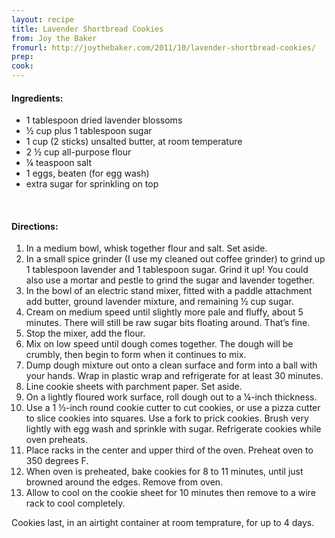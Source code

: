 ```yaml
---
layout: recipe
title: Lavender Shortbread Cookies
from: Joy the Baker
fromurl: http://joythebaker.com/2011/10/lavender-shortbread-cookies/
prep: 
cook: 
---
```


#### Ingredients:

* 1 tablespoon dried lavender blossoms
* ½ cup plus 1 tablespoon sugar
* 1 cup (2 sticks) unsalted butter, at room temperature
* 2 ½ cup all-purpose flour
* ¼ teaspoon salt
* 1 eggs, beaten (for egg wash)
* extra sugar for sprinkling on top

<br>

#### Directions:

1. In a medium bowl, whisk together flour and salt.  Set aside.
2. In a small spice grinder (I use my cleaned out coffee grinder) to
grind up 1 tablespoon lavender and 1 tablespoon sugar. Grind it up!
You could also use a mortar and pestle to grind the sugar and lavender
together.
3. In the bowl of an electric stand mixer, fitted with a paddle
attachment add butter, ground lavender mixture, and remaining ½ cup
sugar.  
4. Cream on medium speed until slightly more pale and fluffy,
about 5 minutes.  There will still be raw sugar bits floating around.
That’s fine.  
5. Stop the mixer, add the flour.  
6. Mix on low speed until
dough comes together.  The dough will be crumbly, then begin to form
when it continues to mix.  
7. Dump dough mixture out onto a clean surface
and form into a ball with your hands.  Wrap in plastic wrap and
refrigerate for at least 30 minutes.
8. Line cookie sheets with parchment paper.  Set aside.
9. On a lightly floured work surface, roll dough out to a ¼-inch thickness.  
10. Use a 1 ½-inch round cookie cutter to cut cookies, or use a pizza cutter to slice cookies into squares.  Use a fork to prick cookies.  Brush very lightly with egg wash and sprinkle with sugar.  Refrigerate cookies
while oven preheats.
11. Place racks in the center and upper third of the oven.  Preheat oven
to 350 degrees F.  
12. When oven is preheated, bake cookies for 8 to 11
minutes, until just browned around the edges.  Remove from oven.
13. Allow to cool on the cookie sheet for 10 minutes then remove to a wire
rack to cool completely.

Cookies last, in an airtight container at room temprature, for up to 4
days.  
